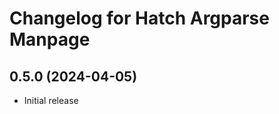 Changelog for Hatch Argparse Manpage
====================================

0.5.0 (2024-04-05)
------------------

- Initial release
